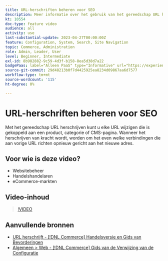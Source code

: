 ```yaml
---
title: URL-herschriften beheren voor SEO
description: Meer informatie over het gebruik van het gereedschap URL herschrijven om URL's te wijzigen die zijn gekoppeld aan een product, categorie of CMS-pagina.
kt: 10554
doc-type: feature video
audience: all
activity: use
last-substantial-update: 2023-04-27T00:00:00Z
feature: Configuration, System, Search, Site Navigation
topic: Commerce, Administration
role: Admin, Leader, User
level: Beginner, Intermediate
exl-id: 8b982882-9c59-4d3f-b158-8ea5d38d7a22
badgePaas: label="Alleen PaaS" type="Informative" url="https://experienceleague.adobe.com/en/docs/commerce/user-guides/product-solutions" tooltip="Is alleen van toepassing op Adobe Commerce op Cloud-projecten (door Adobe beheerde PaaS-infrastructuur) en op projecten in het veld."
source-git-commit: 29d48213b0f7d4425925ea8234d09867aa6d7577
workflow-type: tm+mt
source-wordcount: '115'
ht-degree: 0%

---
```


# URL-herschriften beheren voor SEO

Met het gereedschap URL herschrijven kunt u elke URL wijzigen die is gekoppeld aan een product, categorie of CMS-pagina. Wanneer het herschrijven van kracht wordt, worden om het even welke verbindingen die aan vorige URL richten opnieuw gericht aan het nieuwe adres.

## Voor wie is deze video?

- Websitebeheer
- Handelshandelaren
- eCommerce-markten

## Video-inhoud

>[!VIDEO](https://video.tv.adobe.com/v/343751?quality=12&learn=on)

## Aanvullende bronnen

- [ URL herschrijft -  [!DNL Commerce]  Handelsversie en Gids van Bevorderingen ](https://experienceleague.adobe.com/docs/commerce-admin/marketing/seo/url-rewrites/url-rewrite.html)
- [ Algemeen > Web -  [!DNL Commerce]  Gids van de Verwijzing van de Configuratie ](https://experienceleague.adobe.com/docs/commerce-admin/config/general/web.html)
